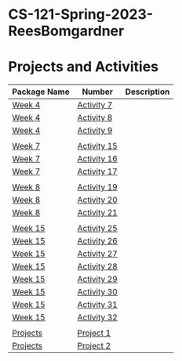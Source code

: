 # CS-121-Spring-2023-ReesBomgardner
# Projects and Activities
| Package Name |      Number     | Description |
|--------------|-----------------|-------------|
|    [Week 4](https://github.com/ReesBomgardner/CS-121-Spring-2023-ReesBomgardner/tree/main/Activities/Week%204%20Activities)    |    [Activity 7](https://github.com/ReesBomgardner/CS-121-Spring-2023-ReesBomgardner/tree/main/Activities/Week%204%20Activities/Activity7)  |             |
|    [Week 4](https://github.com/ReesBomgardner/CS-121-Spring-2023-ReesBomgardner/tree/main/Activities/Week%204%20Activities)    |    [Activity 8](https://github.com/ReesBomgardner/CS-121-Spring-2023-ReesBomgardner/tree/main/Activities/Week%204%20Activities/Activity8)   |             |
|    [Week 4](https://github.com/ReesBomgardner/CS-121-Spring-2023-ReesBomgardner/tree/main/Activities/Week%204%20Activities)    |    [Activity 9](https://github.com/ReesBomgardner/CS-121-Spring-2023-ReesBomgardner/tree/main/Activities/Week%204%20Activities/Activity9)   |             |
|              |                 |             |
|    [Week 7](https://github.com/ReesBomgardner/CS-121-Spring-2023-ReesBomgardner/tree/main/Activities/Week%207%20Activities)    |    [Activity 15](https://github.com/ReesBomgardner/CS-121-Spring-2023-ReesBomgardner/tree/main/Activities/Week%207%20Activities/Activity15)  |             |
|    [Week 7](https://github.com/ReesBomgardner/CS-121-Spring-2023-ReesBomgardner/tree/main/Activities/Week%207%20Activities)    |    [Activity 16](https://github.com/ReesBomgardner/CS-121-Spring-2023-ReesBomgardner/tree/main/Activities/Week%207%20Activities/Activity16)  |             |
|    [Week 7](https://github.com/ReesBomgardner/CS-121-Spring-2023-ReesBomgardner/tree/main/Activities/Week%207%20Activities)    |    [Activity 17]()  |             |
|              |                 |             |
|    [Week 8](https://github.com/ReesBomgardner/CS-121-Spring-2023-ReesBomgardner/tree/main/Activities/Week%208%20Activities)    |    [Activity 19](https://github.com/ReesBomgardner/CS-121-Spring-2023-ReesBomgardner/tree/main/Activities/Week%208%20Activities/Activity19/Activity19)  |             |
|    [Week 8](https://github.com/ReesBomgardner/CS-121-Spring-2023-ReesBomgardner/tree/main/Activities/Week%208%20Activities)    |    [Activity 20](https://github.com/ReesBomgardner/CS-121-Spring-2023-ReesBomgardner/tree/main/Activities/Week%208%20Activities/Activity20/Activity20)  |             |
|    [Week 8](https://github.com/ReesBomgardner/CS-121-Spring-2023-ReesBomgardner/tree/main/Activities/Week%208%20Activities)    |    [Activity 21](https://github.com/ReesBomgardner/CS-121-Spring-2023-ReesBomgardner/tree/main/Activities/Week%208%20Activities/Activity21/Activity21)  |             |
|              |                 |             |
|    [Week 15](https://github.com/ReesBomgardner/CS-121-Spring-2023-ReesBomgardner/tree/main/Activities/Week%2015%20Activities)   |    [Activity 25](https://github.com/ReesBomgardner/CS-121-Spring-2023-ReesBomgardner/tree/main/Activities/Week%2015%20Activities/sortingActivity1)  |             |
|    [Week 15](https://github.com/ReesBomgardner/CS-121-Spring-2023-ReesBomgardner/tree/main/Activities/Week%2015%20Activities)   |    [Activity 26](https://github.com/ReesBomgardner/CS-121-Spring-2023-ReesBomgardner/tree/main/Activities/Week%2015%20Activities/sortingActivity2)  |             |
|    [Week 15](https://github.com/ReesBomgardner/CS-121-Spring-2023-ReesBomgardner/tree/main/Activities/Week%2015%20Activities)   |    [Activity 27](https://github.com/ReesBomgardner/CS-121-Spring-2023-ReesBomgardner/tree/main/Activities/Week%2015%20Activities/BinarySearchActivity1)  |             |
|    [Week 15](https://github.com/ReesBomgardner/CS-121-Spring-2023-ReesBomgardner/tree/main/Activities/Week%2015%20Activities)   |    [Activity 28](https://github.com/ReesBomgardner/CS-121-Spring-2023-ReesBomgardner/tree/main/Activities/Week%2015%20Activities/setAndIteratiorActivity)  |             |
|    [Week 15](https://github.com/ReesBomgardner/CS-121-Spring-2023-ReesBomgardner/tree/main/Activities/Week%2015%20Activities)   |    [Activity 29](https://github.com/ReesBomgardner/CS-121-Spring-2023-ReesBomgardner/tree/main/Activities/Week%2015%20Activities/genericsActivity)  |             |
|    [Week 15](https://github.com/ReesBomgardner/CS-121-Spring-2023-ReesBomgardner/tree/main/Activities/Week%2015%20Activities)   |    [Activity 30](https://github.com/ReesBomgardner/CS-121-Spring-2023-ReesBomgardner/tree/main/Activities/Week%2015%20Activities/HashMapActivity)  |             |
|    [Week 15](https://github.com/ReesBomgardner/CS-121-Spring-2023-ReesBomgardner/tree/main/Activities/Week%2015%20Activities)   |    [Activity 31](https://github.com/ReesBomgardner/CS-121-Spring-2023-ReesBomgardner/tree/main/Activities/Week%2015%20Activities/linkedListActivity)  |             |
|    [Week 15](https://github.com/ReesBomgardner/CS-121-Spring-2023-ReesBomgardner/tree/main/Activities/Week%2015%20Activities)   |    [Activity 32](https://github.com/ReesBomgardner/CS-121-Spring-2023-ReesBomgardner/tree/main/Activities/Week%2015%20Activities/stackBrackets)  |             |
|              |                 |             |
|   [Projects](https://github.com/ReesBomgardner/CS-121-Spring-2023-ReesBomgardner/tree/main/Projects)   |    [Project 1](https://github.com/ReesBomgardner/CS-121-Spring-2023-ReesBomgardner/tree/main/Projects/Project1)    |             |
|   [Projects](https://github.com/ReesBomgardner/CS-121-Spring-2023-ReesBomgardner/tree/main/Projects)   |    [Project 2](https://github.com/ReesBomgardner/CS-121-Spring-2023-ReesBomgardner/tree/main/Projects/project2)    |             |
